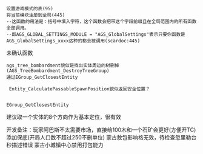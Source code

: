 

```
设置游戏模式的表(95)
将当前模块注册到全局(445)
--这函数的用法是：括号中填入字符，这个函数会把带这个字段前缀且在全局范围内的所有函数全部调用。
--即AGS_GLOBAL_SETTINGS_MODULE = "AGS_GlobalSettings"表示只要你函数是AGS_GlobalSettings_xxxx这种的都会被调用(scardoc:445)
```

未确认函数

```
ags_tree_bombardment貌似是找出实体周边的树删掉(AGS_TreeBombardment_DestroyTreeGroup)
通过EGroup_GetClosestEntity

 Entity_CalculatePassableSpawnPosition貌似返回安全位置？
 
```

```
EGroup_GetClosestEntity
```

建议取一个实体的8个方向作为基本定位，很有效

开发备注：玩家阿巴斯不太需要市场，直接给100木和一个石矿会更好(方便开TC)
添加保底(开局人口数不超过250不删单位)
蒙古敖包影响格无效，待检查忽里勒台秒描述错误
蒙古小城镇中心禁用打包能力